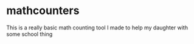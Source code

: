 # mathcounters
This is a really basic math counting tool I made to help my daughter with some school thing
